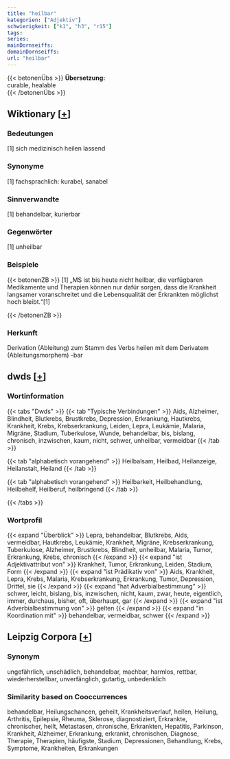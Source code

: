 ```yaml
---
title: "heilbar"
kategorien: ["Adjektiv"]
schwierigkeit: ["k1", "h3", "r15"]
tags:
series:
mainDornseiffs:
domainDornseiffs:
url: "heilbar"
---
```


{{< betonenÜbs >}}
**Übersetzung:**  
curable, healable  
{{< /betonenÜbs >}}

## Wiktionary [[+](https://de.wiktionary.org/wiki/heilbar)]

### Bedeutungen
[1] sich medizinisch heilen lassend  

### Synonyme
[1] fachsprachlich: kurabel, sanabel  

### Sinnverwandte
[1] behandelbar, kurierbar  

### Gegenwörter
[1] unheilbar  

### Beispiele
{{< betonenZB >}}
[1] „MS ist bis heute nicht heilbar, die verfügbaren Medikamente und Therapien können nur dafür sorgen, dass die Krankheit langsamer voranschreitet und die Lebensqualität der Erkrankten möglichst hoch bleibt.“[1]  

{{< /betonenZB >}}
### Herkunft
Derivation (Ableitung) zum Stamm des Verbs heilen mit dem Derivatem (Ableitungsmorphem) -bar  



## dwds [[+](https://www.dwds.de/wb/heilbar)]

### Wortinformation
{{< tabs "Dwds" >}}
{{< tab "Typische Verbindungen" >}}
Aids, Alzheimer, Blindheit, Blutkrebs, Brustkrebs, Depression, Erkrankung, Hautkrebs, Krankheit, Krebs, Krebserkrankung, Leiden, Lepra, Leukämie, Malaria, Migräne, Stadium, Tuberkulose, Wunde, behandelbar, bis, bislang, chronisch, inzwischen, kaum, nicht, schwer, unheilbar, vermeidbar
{{< /tab >}}

{{< tab "alphabetisch vorangehend" >}}
Heilbalsam, Heilbad, Heilanzeige, Heilanstalt, Heiland
{{< /tab >}}

{{< tab "alphabetisch vorangehend" >}}
Heilbarkeit, Heilbehandlung, Heilbehelf, Heilberuf, heilbringend
{{< /tab >}}

{{< /tabs >}}

### Wortprofil
{{< expand "Überblick" >}} Lepra, behandelbar, Blutkrebs, Aids, vermeidbar, Hautkrebs, Leukämie, Krankheit, Migräne, Krebserkrankung, Tuberkulose, Alzheimer, Brustkrebs, Blindheit, unheilbar, Malaria, Tumor, Erkrankung, Krebs, chronisch {{< /expand >}}
{{< expand "ist Adjektivattribut von" >}} Krankheit, Tumor, Erkrankung, Leiden, Stadium, Form {{< /expand >}}
{{< expand "ist Prädikativ von" >}} Aids, Krankheit, Lepra, Krebs, Malaria, Krebserkrankung, Erkrankung, Tumor, Depression, Drittel, sie {{< /expand >}}
{{< expand "hat Adverbialbestimmung" >}} schwer, leicht, bislang, bis, inzwischen, nicht, kaum, zwar, heute, eigentlich, immer, durchaus, bisher, oft, überhaupt, gar {{< /expand >}}
{{< expand "ist Adverbialbestimmung von" >}} gelten {{< /expand >}}
{{< expand "in Koordination mit" >}} behandelbar, vermeidbar, schwer {{< /expand >}}

## Leipzig Corpora [[+](https://corpora.uni-leipzig.de/en/res?word=heilbar&corpusId=deu_newscrawl-public_2018)]


### Synonym
ungefährlich, unschädlich, behandelbar, machbar, harmlos, rettbar, wiederherstellbar, unverfänglich, gutartig, unbedenklich


### Similarity based on Cooccurrences
behandelbar, Heilungschancen, geheilt, Krankheitsverlauf, heilen, Heilung, Arthritis, Epilepsie, Rheuma, Sklerose, diagnostiziert, Erkrankte, chronischer, heilt, Metastasen, chronische, Erkrankten, Hepatitis, Parkinson, Krankheit, Alzheimer, Erkrankung, erkrankt, chronischen, Diagnose, Therapie, Therapien, häufigste, Stadium, Depressionen, Behandlung, Krebs, Symptome, Krankheiten, Erkrankungen


